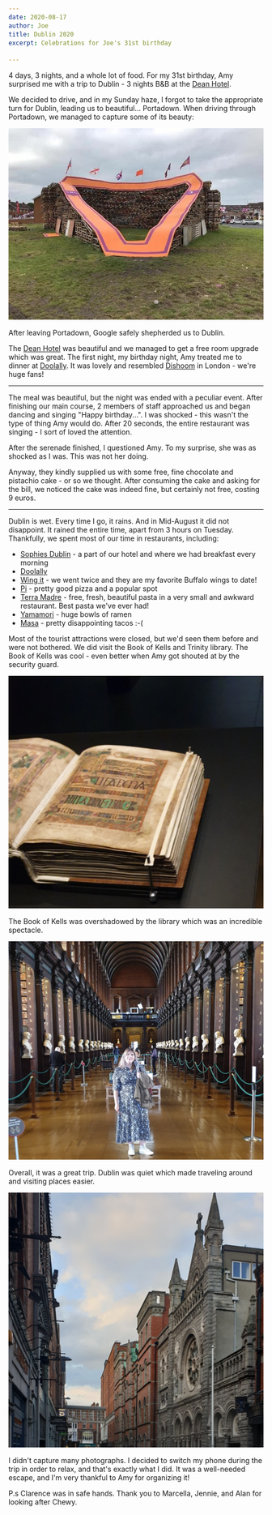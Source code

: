 ```yaml
---
date: 2020-08-17
author: Joe
title: Dublin 2020
excerpt: Celebrations for Joe's 31st birthday

---
```

4 days, 3 nights, and a whole lot of food. For my 31st birthday, Amy surprised me with a trip to Dublin - 3 nights B&B at the [Dean Hotel](https://deandublin.ie/).

We decided to drive, and in my Sunday haze, I forgot to take the appropriate turn for Dublin, leading us to beautiful... Portadown. When driving through Portadown, we managed to capture some of its beauty:

![](/uploads/sash-bonfire.jpg)

After leaving Portadown, Google safely shepherded us to Dublin.

The [Dean Hotel](https://deandublin.ie/) was beautiful and we managed to get a free room upgrade which was great. The first night, my birthday night, Amy treated me to dinner at [Doolally](https://doolally.ie/). It was lovely and resembled [Dishoom](https://www.dishoom.com/) in London - we're huge fans!

***

The meal was beautiful, but the night was ended with a peculiar event. After finishing our main course, 2 members of staff approached us and began dancing and singing "Happy birthday...". I was shocked - this wasn't the type of thing Amy would do. After 20 seconds, the entire restaurant was singing - I sort of loved the attention.

After the serenade finished, I questioned Amy. To my surprise, she was as shocked as I was. This was not her doing.

Anyway, they kindly supplied us with some free, fine chocolate and pistachio cake - or so we thought. After consuming the cake and asking for the bill, we noticed the cake was indeed fine, but certainly not free, costing 9 euros.

***

Dublin is wet. Every time I go, it rains. And in Mid-August it did not disappoint. It rained the entire time, apart from 3 hours on Tuesday. Thankfully, we spent most of our time in restaurants, including:

* [Sophies Dublin](https://sophies.ie/) - a part of our hotel and where we had breakfast every morning
* [Doolally](https://doolally.ie/)
* [Wing it](https://wingit.ie/) - we went twice and they are my favorite Buffalo wings to date!
* [Pi]() - pretty good pizza and a popular spot
* [Terra Madre]() - free, fresh, beautiful pasta in a very small and awkward restaurant. Best pasta we've ever had!
* [Yamamori](https://yamamori.ie/) - huge bowls of ramen
* [Masa](http://www.masadublin.com/) - pretty disappointing tacos :-(

Most of the tourist attractions were closed, but we'd seen them before and were not bothered. We did visit the Book of Kells and Trinity library. The Book of Kells was cool - even better when Amy got shouted at by the security guard.

![](/uploads/20200818_124102.jpg)

The Book of Kells was overshadowed by the library which was an incredible spectacle.

![](/uploads/20200818_124435-1.jpg)

  
Overall, it was a great trip. Dublin was quiet which made traveling around and visiting places easier.

![](/uploads/20200818_195034-1.jpg)

I didn't capture many photographs. I decided to switch my phone during the trip in order to relax, and that's exactly what I did. It was a well-needed escape, and I'm very thankful to Amy for organizing it!

P.s Clarence was in safe hands. Thank you to Marcella, Jennie, and Alan for looking after Chewy.